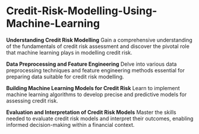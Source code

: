 # Credit-Risk-Modelling-Using-Machine-Learning
**Understanding Credit Risk Modelling**
Gain a comprehensive understanding of the fundamentals of credit risk assessment and discover the pivotal role that machine learning plays in modelling credit risk.

**Data Preprocessing and Feature Engineering**
Delve into various data preprocessing techniques and feature engineering methods essential for preparing data suitable for credit risk modelling.

**Building Machine Learning Models for Credit Risk**
Learn to implement machine learning algorithms to develop precise and predictive models for assessing credit risk.

**Evaluation and Interpretation of Credit Risk Models**
Master the skills needed to evaluate credit risk models and interpret their outcomes, enabling informed decision-making within a financial context.
